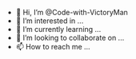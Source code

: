 - 👋 Hi, I’m @Code-with-VictoryMan
- 👀 I’m interested in ...
- 🌱 I’m currently learning ...
- 💞️ I’m looking to collaborate on ...
- 📫 How to reach me ...

<!---
Code-with-VictoryMan/Code-with-VictoryMan is a ✨ special ✨ repository because its `README.md` (this file) appears on your GitHub profile.
You can click the Preview link to take a look at your changes.
--->
